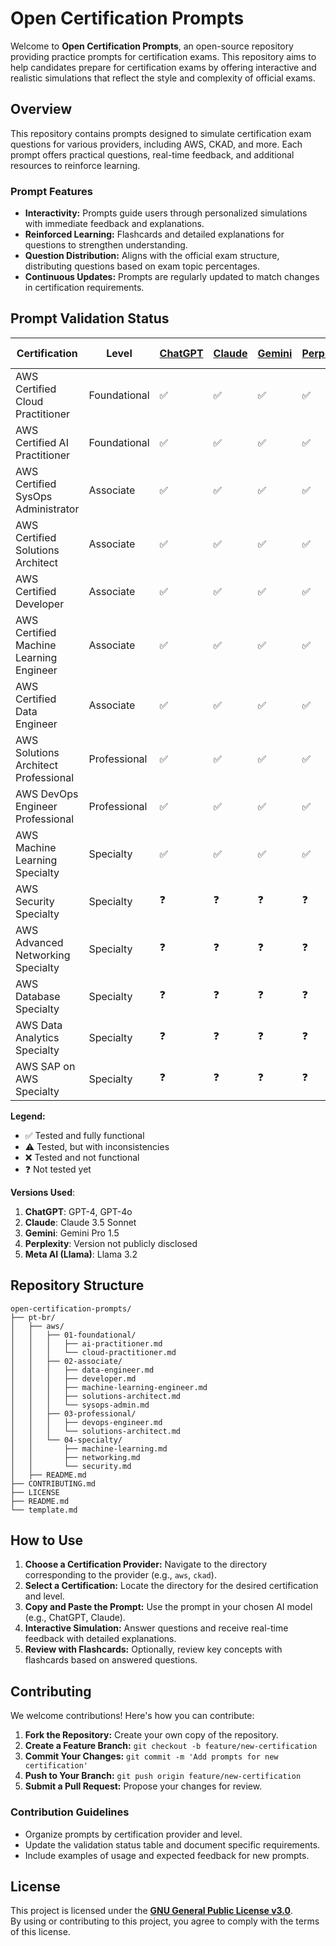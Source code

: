 # Open Certification Prompts

Welcome to **Open Certification Prompts**, an open-source repository providing practice prompts for certification exams. This repository aims to help candidates prepare for certification exams by offering interactive and realistic simulations that reflect the style and complexity of official exams.

## Overview

This repository contains prompts designed to simulate certification exam questions for various providers, including AWS, CKAD, and more. Each prompt offers practical questions, real-time feedback, and additional resources to reinforce learning.

### Prompt Features

- **Interactivity:** Prompts guide users through personalized simulations with immediate feedback and explanations.
- **Reinforced Learning:** Flashcards and detailed explanations for questions to strengthen understanding.
- **Question Distribution:** Aligns with the official exam structure, distributing questions based on exam topic percentages.
- **Continuous Updates:** Prompts are regularly updated to match changes in certification requirements.

## Prompt Validation Status

| Certification                          | Level        | [ChatGPT](https://chatgpt.com) | [Claude](https://claude.ai) | [Gemini](https://gemini.google.com) | [Perplexity](https://www.perplexity.ai) | [Meta AI](https://www.meta.ai) | Status                |
|---------------------------------------|--------------|---------------------------------------|-----------------------------------------|---------------------------------------------|-------------------------------------------|--------------------------------|-----------------------|
| AWS Certified Cloud Practitioner       | Foundational | ✅                                     | ✅                                     | ✅                                         | ✅                                        | ✅                             | Active                |
| AWS Certified AI Practitioner          | Foundational | ✅                                     | ✅                                     | ✅                                         | ✅                                        | ✅                             | Active                |
| AWS Certified SysOps Administrator     | Associate    | ✅                                     | ✅                                     | ✅                                         | ✅                                        | ✅                             | Active                |
| AWS Certified Solutions Architect      | Associate    | ✅                                     | ✅                                     | ✅                                         | ✅                                        | ✅                             | Active                |
| AWS Certified Developer                | Associate    | ✅                                     | ✅                                     | ✅                                         | ✅                                        | ✅                             | Active                |
| AWS Certified Machine Learning Engineer| Associate    | ✅                                     | ✅                                     | ✅                                         | ✅                                        | ✅                             | Active                |
| AWS Certified Data Engineer            | Associate    | ✅                                     | ✅                                     | ✅                                         | ✅                                        | ✅                             | Active                |
| AWS Solutions Architect Professional   | Professional | ✅                                     | ✅                                     | ✅                                         | ✅                                        | ✅                             | Active                |
| AWS DevOps Engineer Professional       | Professional | ✅                                     | ✅                                     | ✅                                         | ✅                                        | ✅                             | Active                |
| AWS Machine Learning Specialty         | Specialty    | ✅                                     | ✅                                     | ✅                                         | ✅                                        | ✅                             | Active                |
| AWS Security Specialty                 | Specialty    | ❓                                     | ❓                                     | ❓                                         | ❓                                        | ❓                             | In Development        |
| AWS Advanced Networking Specialty      | Specialty    | ❓                                     | ❓                                     | ❓                                         | ❓                                        | ❓                             | In Development        |
| AWS Database Specialty                 | Specialty    | ❓                                     | ❓                                     | ❓                                         | ❓                                        | ❓                             | In Development        |
| AWS Data Analytics Specialty           | Specialty    | ❓                                     | ❓                                     | ❓                                         | ❓                                        | ❓                             | In Development        |
| AWS SAP on AWS Specialty               | Specialty    | ❓                                     | ❓                                     | ❓                                         | ❓                                        | ❓                             | In Development        |

**Legend:**
- ✅ Tested and fully functional
- ⚠️ Tested, but with inconsistencies
- ❌ Tested and not functional
- ❓ Not tested yet

**Versions Used**:
1. **ChatGPT**: GPT-4, GPT-4o
2. **Claude**: Claude 3.5 Sonnet
3. **Gemini**: Gemini Pro 1.5
4. **Perplexity**: Version not publicly disclosed
5. **Meta AI (Llama)**: Llama 3.2 

## Repository Structure

```
open-certification-prompts/
├── pt-br/
│   ├── aws/
│   │   ├── 01-foundational/
│   │   │   ├── ai-practitioner.md
│   │   │   └── cloud-practitioner.md
│   │   ├── 02-associate/
│   │   │   ├── data-engineer.md
│   │   │   ├── developer.md
│   │   │   ├── machine-learning-engineer.md
│   │   │   ├── solutions-architect.md
│   │   │   └── sysops-admin.md
│   │   ├── 03-professional/
│   │   │   ├── devops-engineer.md
│   │   │   └── solutions-architect.md
│   │   └── 04-specialty/
│   │       ├── machine-learning.md
│   │       ├── networking.md
│   │       └── security.md
│   ├── README.md
├── CONTRIBUTING.md
├── LICENSE
├── README.md
└── template.md
```

## How to Use

1. **Choose a Certification Provider:** Navigate to the directory corresponding to the provider (e.g., `aws`, `ckad`).
2. **Select a Certification:** Locate the directory for the desired certification and level.
3. **Copy and Paste the Prompt:** Use the prompt in your chosen AI model (e.g., ChatGPT, Claude).
4. **Interactive Simulation:** Answer questions and receive real-time feedback with detailed explanations.
5. **Review with Flashcards:** Optionally, review key concepts with flashcards based on answered questions.

## Contributing

We welcome contributions! Here's how you can contribute:

1. **Fork the Repository:** Create your own copy of the repository.
2. **Create a Feature Branch:** `git checkout -b feature/new-certification`
3. **Commit Your Changes:** `git commit -m 'Add prompts for new certification'`
4. **Push to Your Branch:** `git push origin feature/new-certification`
5. **Submit a Pull Request:** Propose your changes for review.

### Contribution Guidelines

- Organize prompts by certification provider and level.
- Update the validation status table and document specific requirements.
- Include examples of usage and expected feedback for new prompts.

## License

This project is licensed under the **[GNU General Public License v3.0](LICENSE)**.  
By using or contributing to this project, you agree to comply with the terms of this license.
